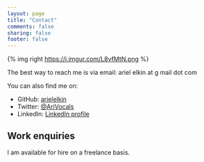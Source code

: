 ```yaml
---
layout: page
title: "Contact"
comments: false
sharing: false
footer: false
---
```

{% img right https://i.imgur.com/L8vfMtN.png %}

The best way to reach me is via email:
ariel elkin at g mail dot com

You can also find me on:

 * GitHub: [arielelkin](https://github.com/arielelkin)
 * Twitter: [@AriVocals](https://twitter.com/AriVocals)
 * LinkedIn: [LinkedIn profile](https://www.linkedin.com/profile/view?id=10801329)

## Work enquiries
I am available for hire on a freelance basis. 
